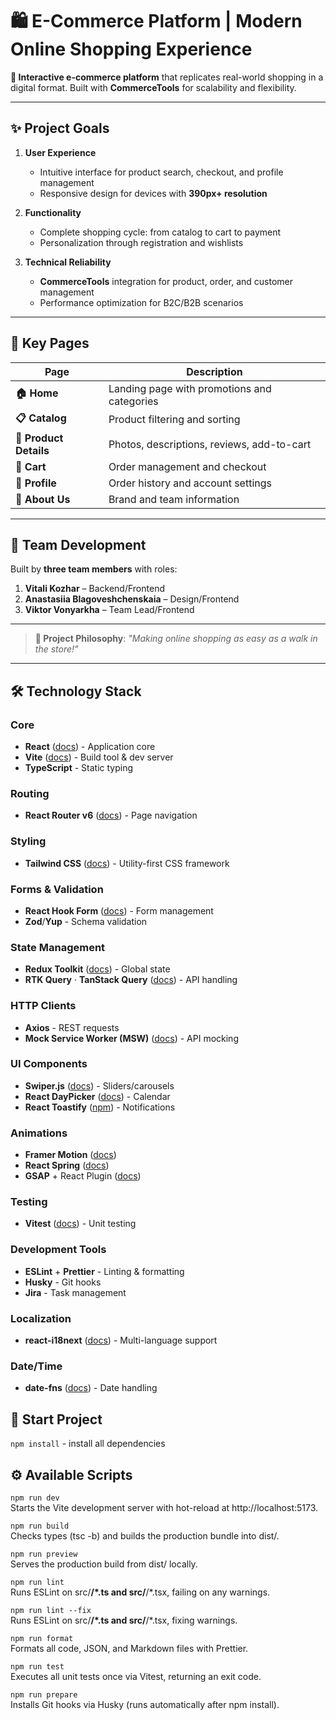 # 🛍️ E-Commerce Platform | Modern Online Shopping Experience

**🚀 Interactive e-commerce platform** that replicates real-world shopping in a digital format. Built with **CommerceTools** for scalability and flexibility.

---

## ✨ Project Goals
1. **User Experience**
    - Intuitive interface for product search, checkout, and profile management
    - Responsive design for devices with **390px+ resolution**

2. **Functionality**
    - Complete shopping cycle: from catalog to cart to payment
    - Personalization through registration and wishlists

3. **Technical Reliability**
    - **CommerceTools** integration for product, order, and customer management
    - Performance optimization for B2C/B2B scenarios

---

## 🌟 Key Pages
| Page                      | Description                                  |  
|---------------------------|------------------------------------------|  
| **🏠 Home**               | Landing page with promotions and categories |  
| **📋 Catalog**            | Product filtering and sorting          |  
| **🔎 Product Details**    | Photos, descriptions, reviews, add-to-cart |  
| **🛒 Cart**               | Order management and checkout    |  
| **👤 Profile**           | Order history and account settings     |  
| **🙋 About Us**         | Brand and team information            |  

---

## 👥 Team Development
Built by **three team members** with roles:
1. **Vitali Kozhar** – Backend/Frontend
2. **Anastasiia Blagoveshchenskaia** – Design/Frontend
3. **Viktor Vonyarkha** – Team Lead/Frontend

---

> **📌 Project Philosophy**: *"Making online shopping as easy as a walk in the store!"*

---

## 🛠 Technology Stack

### **Core**
- **React** ([docs](https://react.dev/)) - Application core
- **Vite** ([docs](https://vitejs.dev/)) - Build tool & dev server
- **TypeScript** - Static typing

### **Routing**
- **React Router v6** ([docs](https://reactrouter.com/)) - Page navigation

### **Styling**
- **Tailwind CSS** ([docs](https://tailwindcss.com/)) - Utility-first CSS framework

### **Forms & Validation**
- **React Hook Form** ([docs](https://react-hook-form.com/)) - Form management
- **Zod**/**Yup** - Schema validation

### **State Management**
- **Redux Toolkit** ([docs](https://redux-toolkit.js.org/)) - Global state
- **RTK Query** · **TanStack Query** ([docs](https://tanstack.com/query/latest/)) - API handling

### **HTTP Clients**
- **Axios** - REST requests
- **Mock Service Worker (MSW)** ([docs](https://mswjs.io/)) - API mocking

### **UI Components**
- **Swiper.js** ([docs](https://swiperjs.com/)) - Sliders/carousels
- **React DayPicker** ([docs](https://react-day-picker.js.org/)) - Calendar
- **React Toastify** ([npm](https://www.npmjs.com/package/react-toastify)) - Notifications

### **Animations**
- **Framer Motion** ([docs](https://www.framer.com/motion/))
- **React Spring** ([docs](https://react-spring.dev/))
- **GSAP** + React Plugin ([docs](https://gsap.com/resources/React/))

### **Testing**
- **Vitest** ([docs](https://vitest.dev/)) - Unit testing

### **Development Tools**
- **ESLint** + **Prettier** - Linting & formatting
- **Husky** - Git hooks
- **Jira** - Task management

### **Localization**
- **react-i18next** ([docs](https://react.i18next.com/)) - Multi-language support

### **Date/Time**
- **date-fns** ([docs](https://date-fns.org/)) - Date handling


## 🚀 Start Project
`npm install` - install all dependencies

## ⚙️ Available Scripts

`npm run dev`  
Starts the Vite development server with hot-reload at http://localhost:5173.

`npm run build`  
Checks types (tsc -b) and builds the production bundle into dist/.

`npm run preview`  
Serves the production build from dist/ locally.

`npm run lint`  
Runs ESLint on src/**/*.ts and src/**/*.tsx, failing on any warnings.

`npm run lint --fix`  
Runs ESLint on src/**/*.ts and src/**/*.tsx, fixing warnings.

`npm run format`  
Formats all code, JSON, and Markdown files with Prettier.

`npm run test`  
Executes all unit tests once via Vitest, returning an exit code.

`npm run prepare`  
Installs Git hooks via Husky (runs automatically after npm install).